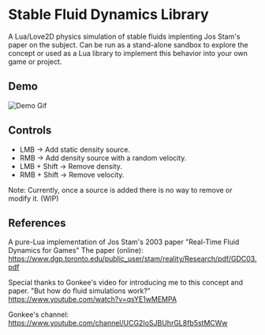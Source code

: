 # Stable Fluid Dynamics Library
A Lua/Love2D physics simulation of stable fluids implenting Jos Stam's paper on the subject.
Can be run as a stand-alone sandbox to explore the concept or used as a Lua library to implement this behavior into your own game or project.

## Demo
![Demo Gif](https://user-images.githubusercontent.com/21343576/171421351-f40dc529-ceb9-4027-90f5-ccbad66b9371.gif)

## Controls
- LMB -> Add static density source.
- RMB -> Add density source with a random velocity.
- LMB + Shift -> Remove density.
- RMB + Shift -> Remove velocity.

Note: Currently, once a source is added there is no way to remove or modify it. (WIP)

## References
A pure-Lua implementation of Jos Stam's 2003 paper "Real-Time Fluid Dynamics for Games"
The paper (online): https://www.dgp.toronto.edu/public_user/stam/reality/Research/pdf/GDC03.pdf

Special thanks to Gonkee's video for introducing me to this concept and paper.
"But how do fluid simulations work?" https://www.youtube.com/watch?v=qsYE1wMEMPA

Gonkee's channel: https://www.youtube.com/channel/UCG2IoSJBUhrGL8fb5stMCWw

